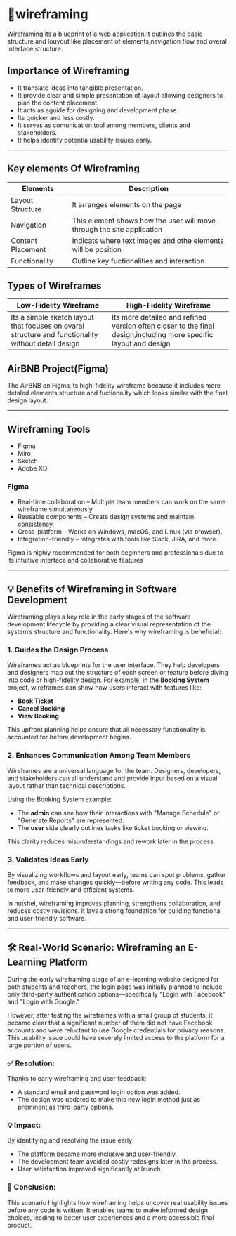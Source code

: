 # 📍wireframing
Wireframing its a blueprint of a web application.It outlines the basic structure and louyout like placement of elements,navigation flow and overal interface structure.
## Importance of Wireframing
- It translate ideas into tangible presentation.
- It provide clear and simple presentation of layout allowing designers to plan the content placement.
- It acts as aguide for designing and development phase.
- Its quicker and less costly.
- It serves as comunication tool among members, clients and stakeholders.
- It helps identify potentia usability isuues early.
---   
## Key elements Of Wireframing
|Elements    |         Description|
|------------|--------------------|
|Layout Structure|It arranges elements on the page|
|Navigation|This element shows how the user will move through the site application|
|Content Placement|Indicats where text,images and othe elements will be position|
|Functionality| Outline key fuctionalities and interaction|

## Types of Wireframes
|Low-Fidelity Wireframe| High-Fidelity Wireframe|
|----------------------|-------------------------|
|Its a simple sketch layout that focuses on ovaral structure and functionality  without detail design|Its  more detailed and refined version often closer to the final design,including more specific layout and design|

## AirBNB Project(Figma)
The AirBNB on Figma,its high-fidelity wireframe because it includes more detaled elements,structure and fuctionality which looks similar with the final design layout.

---


## Wireframing Tools
- Figma
- Miro
- Sketch
- Adobe XD
### Figma
 - Real-time collaboration – Multiple team members can work on the same wireframe simultaneously.
 - Reusable components – Create design systems and maintain consistency.
 - Cross-platform – Works on Windows, macOS, and Linux (via browser).
 - Integration-friendly – Integrates with tools like Slack, JIRA, and more.

Figma is highly recommended for both beginners and professionals due to its intuitive interface and collaborative features

---  

## 💡 Benefits of Wireframing in Software Development

Wireframing plays a key role in the early stages of the software development lifecycle by providing a clear visual representation of the system’s structure and functionality. Here's why wireframing is beneficial:

### 1. Guides the Design Process

Wireframes act as blueprints for the user interface. They help developers and designers map out the structure of each screen or feature before diving into code or high-fidelity design. For example, in the **Booking System** project, wireframes can show how users interact with features like:

- **Book Ticket**
- **Cancel Booking**
- **View Booking**

This upfront planning helps ensure that all necessary functionality is accounted for before development begins.

### 2.  Enhances Communication Among Team Members

Wireframes are a universal language for the team. Designers, developers, and stakeholders can all understand and provide input based on a visual layout rather than technical descriptions. 

Using the Booking System example:
- The **admin** can see how their interactions with "Manage Schedule" or "Generate Reports" are represented.
- The **user** side clearly outlines tasks like ticket booking or viewing.

This clarity reduces misunderstandings and rework later in the process.

### 3.  Validates Ideas Early

By visualizing workflows and layout early, teams can spot problems, gather feedback, and make changes quickly—before writing any code. This leads to more user-friendly and efficient systems.

In nutshel, wireframing improves planning, strengthens collaboration, and reduces costly revisions. It lays a strong foundation for building functional and user-friendly software.

--- 


## 🛠 Real-World Scenario: Wireframing an E-Learning Platform

During the early wireframing stage of an e-learning website designed for both students and teachers, the login page was initially planned to include only third-party authentication options—specifically "Login with Facebook" and "Login with Google."

However, after testing the wireframes with a small group of students, it became clear that a significant number of them did not have Facebook accounts and were reluctant to use Google credentials for privacy reasons. This usability issue could have severely limited access to the platform for a large portion of users.

### ✅ Resolution:
Thanks to early wireframing and user feedback:
- A standard email and password login option was added.
- The design was updated to make this new login method just as prominent as third-party options.

### 💡 Impact:
By identifying and resolving the issue early:
- The platform became more inclusive and user-friendly.
- The development team avoided costly redesigns later in the process.
- User satisfaction improved significantly at launch.

### 🎯 Conclusion:
This scenario highlights how wireframing helps uncover real usability issues before any code is written. It enables teams to make informed design choices, leading to better user experiences and a more accessible final product.




